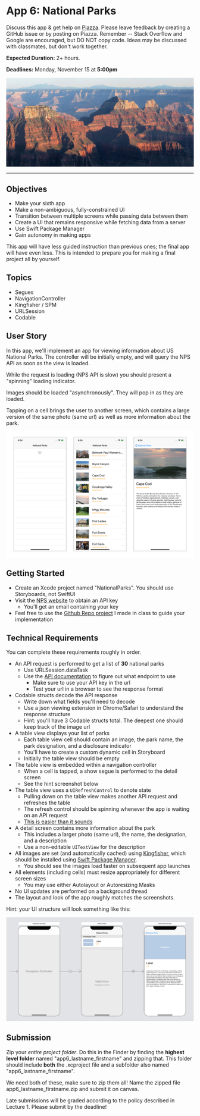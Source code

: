 # App 6: National Parks

Discuss this app & get help on [Piazza](https://piazza.com/upenn/fall2021/cis1952012021c/home).
Please leave feedback by creating a GitHub issue or by posting on Piazza.
Remember -- Stack Overflow and Google are encouraged, but DO NOT copy code. Ideas may be discussed with classmates, but don't work together.

**Expected Duration:** 2+ hours.

**Deadlines:** Monday, November 15 at **5:00pm**

![](/apps/app-6/assets/fig1.jpg?raw=true)

- - - -

## Objectives
* Make your sixth app
* Make a non-ambiguous, fully-constrained UI
* Transition between multiple screens while passing data between them
* Create a UI that remains responsive while fetching data from a server
* Use Swift Package Manager
* Gain autonomy in making apps

This app will have less guided instruction than previous ones; the final app will have even less. This is intended to prepare you for making a final project all by yourself.

## Topics
* Segues
* NavigationController
* Kingfisher / SPM
* URLSession
* Codable

## User Story
In this app, we'll implement an app for viewing information about US National Parks. The controller will be initially empty, and will query the NPS API as soon as the view is loaded.

While the request is loading (NPS API is slow) you should present a "spinning" loading indicator.

Images should be loaded "asynchronously". They will pop in as they are loaded.

Tapping on a cell brings the user to another screen, which contains a large version of the same photo (same url) as well as more information about the park.

![](/apps/app-6/assets/fig2.png?raw=true)

## Getting Started
* Create an Xcode project named "NationalParks". You should use Storyboards, not SwiftUI
* Visit the [NPS website](https://www.nps.gov/subjects/developer/get-started.htm) to obtain an API key
    - You'll get an email containing your key
* Feel free to use the [Github Repo project](https://github.com/DominicHolmes/cis-195-s20/tree/master/live-demos/github-trending-repos.zip) I made in class to guide your implementation

## Technical Requirements
You can complete these requirements roughly in order.
* An API request is performed to get a list of **30** national parks
    - Use URLSession.dataTask
    - Use the [API documentation](https://www.nps.gov/subjects/developer/api-documentation.htm) to figure out what endpoint to use
        + Make sure to use your API key in the url
        + Test your url in a browser to see the response format
* Codable structs decode the API response
    - Write down what fields you'll need to decode
    - Use a json viewing extension in Chrome/Safari to understand the response structure
    - Hint: you'll have 3 Codable structs total. The deepest one should keep track of the image url
* A table view displays your list of parks
    - Each table view cell should contain an image, the park name, the park designation, and a disclosure indicator
    - You'll have to create a custom dynamic cell in Storyboard
    - Initially the table view should be empty
* The table view is embedded within a navigation controller
    - When a cell is tapped, a show segue is performed to the detail screen
    - See the hint screenshot below
* The table view uses a `UIRefreshControl` to denote state
    - Pulling down on the table view makes another API request and refreshes the table
    - The refresh control should be spinning whenever the app is waiting on an API request
    - [This is easier than it sounds](https://developer.apple.com/documentation/uikit/uirefreshcontrol)
* A detail screen contains more information about the park
    - This includes a larger photo (same url), the name, the designation, and a description
    - Use a non-editable `UITextView` for the description
* All images are set (and automatically cached) using [Kingfisher](https://github.com/onevcat/Kingfisher), which should be installed using [Swift Package Manager](https://github.com/onevcat/Kingfisher/wiki/Installation-Guide#swift-package-manager).
    - You should see the images load faster on subsequent app launches
* All elements (including cells) must resize appropriately for different screen sizes
    - You may use either Autolayout or Autoresizing Masks
* No UI updates are performed on a background thread
* The layout and look of the app roughly matches the screenshots.

Hint: your UI structure will look something like this:

![](/apps/app-6/assets/fig3.png?raw=true)

## Submission
Zip your *entire project folder*. Do this in the Finder by finding the **highest level folder** named "app6_lastname_firstname" and zipping that. This folder should include **both** the .xcproject file and a subfolder also named "app6_lastname_firstname". 

We need both of these, make sure to zip them all! Name the zipped file app6_lastname_firstname.zip and submit it on canvas.

Late submissions will be graded according to the policy described in Lecture 1. Please submit by the deadline!

